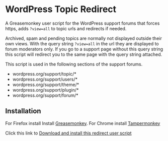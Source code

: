 # WordPress Topic Redirect

A Greasemonkey user script for the WordPress support forums that forces https, adds `?view=all` to topic urls and redirects if needed.

Archived, spam and pending topics are normally not displayed outside their own views. With the query string `?view=all` in the url they are displayed to forum moderators only. If you go to a support page without this query string this script will redirect you to the same page with the query string attached.

This script is used in the following sections of the support forums.

* wordpress.org/support/topic/*
* wordpress.org/support/users/*
* wordpress.org/support/theme/*
* wordpress.org/support/plugin/*
* wordpress.org/support/forum/*

## Installation

For Firefox install Install [Greasemonkey](https://addons.mozilla.org/en-US/firefox/addon/greasemonkey/).
For Chrome install [Tampermonkey](https://chrome.google.com/webstore/detail/tampermonkey/dhdgffkkebhmkfjojejmpbldmpobfkfo)

Click this link to [Download and install this redirect user script](https://github.com/keesiemeijer/wordpress-topic-redirect/raw/master/wp-topic-redirect.user.js)